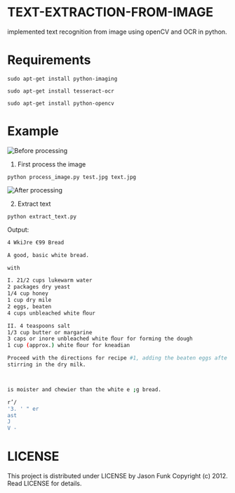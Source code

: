 # TEXT-EXTRACTION-FROM-IMAGE
implemented text recognition from image using openCV and OCR in python.

# Requirements
`sudo apt-get install python-imaging`

`sudo apt-get install tesseract-ocr`

`sudo apt-get install python-opencv`

# Example
![Before processing](http://raw.githubusercontent.com/schollz/ocr-text-extraction/master/test.jpg)

1. First process the image

`python process_image.py test.jpg text.jpg`

![After processing](http://raw.githubusercontent.com/schollz/ocr-text-extraction/master/text.jpg)

2. Extract text

`python extract_text.py`

Output:

```bash
4 WkiJre €99 Bread

A good, basic white bread.

with

I. 21/2 cups lukewarm water
2 packages dry yeast
1/4 cup honey
1 cup dry mile
2 eggs, beaten
4 cups unbleached white ﬂour

II. 4 teaspoons salt
1/3 cup butter or margarine
3 caps or inore unbleached white ﬂour for forming the dough
1 cup (approx.) white ﬂour for kneadian

Proceed with the directions for recipe #1, adding the beaten eggs afte
stirring in the dry milk.



is moister and chewier than the white e ;g bread.

r’/
'3. ' " er
ast
J
V -

```


# LICENSE
This project is distributed under LICENSE by Jason Funk Copyright (c) 2012. Read LICENSE for details.

